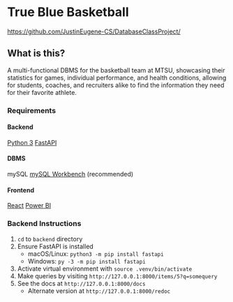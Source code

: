 # True Blue Basketball
https://github.com/JustinEugene-CS/DatabaseClassProject/

## What is this?
A multi-functional DBMS for the basketball team at MTSU, showcasing their statistics for games, individual performance, and health conditions, allowing for students, coaches, and recruiters alike to find the information they need for their favorite athlete.

### Requirements
#### Backend
[Python 3](https://www.python.org/downloads/)
[FastAPI](https://fastapi.tiangolo.com/)
#### DBMS
mySQL
[mySQL Workbench](https://www.mysql.com/products/workbench/) (recommended)
#### Frontend
[React](https://react.dev/)
[Power BI](https://app.powerbi.com/)

### Backend Instructions
1. `cd` to `backend` directory
2. Ensure FastAPI is installed
	- macOS/Linux: `python3 -m pip install fastapi`
	- Windows: `py -3 -m pip install fastapi`
3. Activate virtual environment with `source .venv/bin/activate`
4. Make queries by visiting `http://127.0.0.1:8000/items/5?q=somequery`
5. See the docs at `http://127.0.0.1:8000/docs`
	- Alternate version at `http://127.0.0.1:8000/redoc`
